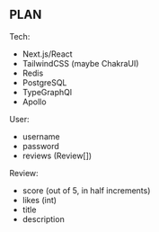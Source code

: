 ## PLAN

Tech:

-   Next.js/React
-   TailwindCSS (maybe ChakraUI)
-   Redis
-   PostgreSQL
-   TypeGraphQl
-   Apollo

User:

-   username
-   password
-   reviews (Review[])

Review:

-   score (out of 5, in half increments)
-   likes (int)
-   title
-   description

